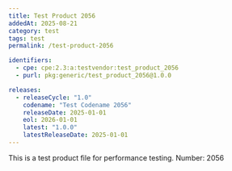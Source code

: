 ```yaml
---
title: Test Product 2056
addedAt: 2025-08-21
category: test
tags: test
permalink: /test-product-2056

identifiers:
  - cpe: cpe:2.3:a:testvendor:test_product_2056
  - purl: pkg:generic/test_product_2056@1.0.0

releases:
  - releaseCycle: "1.0"
    codename: "Test Codename 2056"
    releaseDate: 2025-01-01
    eol: 2026-01-01
    latest: "1.0.0"
    latestReleaseDate: 2025-01-01
---
```


This is a test product file for performance testing. Number: 2056
